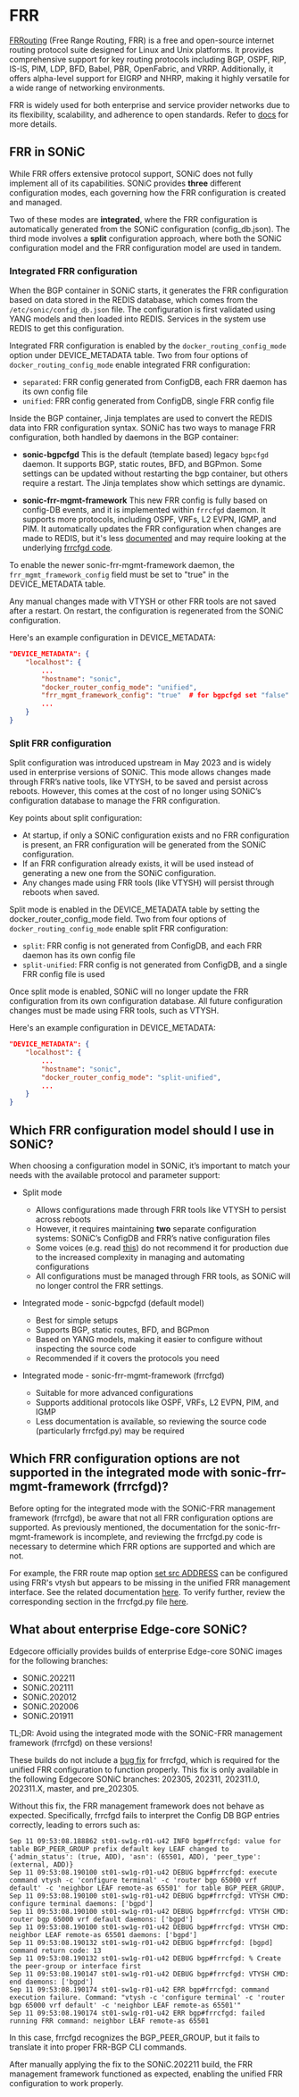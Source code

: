 # FRR

[FRRouting](https://frrouting.org/) (Free Range Routing, FRR) is a free and open-source internet routing protocol suite
designed for Linux and Unix platforms. It provides comprehensive support for key routing protocols including BGP, OSPF,
RIP, IS-IS, PIM, LDP, BFD, Babel, PBR, OpenFabric, and VRRP. Additionally, it offers alpha-level support for EIGRP and NHRP,
making it highly versatile for a wide range of networking environments. 

FRR is widely used for both enterprise and service provider networks due to its flexibility, scalability, and adherence
to open standards. Refer to [docs](https://github.com/sonic-net/sonic-frr/blob/master/doc/user/overview.rst) for more details.

## FRR in SONiC

While FRR offers extensive protocol support, SONiC does not fully implement all of its capabilities. SONiC provides 
**three** different configuration modes, each governing how the FRR configuration is created and managed.

Two of these modes are **integrated**, where the FRR configuration is automatically generated from the SONiC configuration (config_db.json).
The third mode involves a **split** configuration approach, where both the SONiC configuration model and the FRR configuration
model are used in tandem.

### Integrated FRR configuration

When the BGP container in SONiC starts, it generates the FRR configuration based on data stored in the REDIS database,
which comes from the `/etc/sonic/config_db.json` file. The configuration is first validated using YANG models and then
loaded into REDIS. Services in the system use REDIS to get this configuration.

Integrated FRR configuration is enabled by the `docker_routing_config_mode` option under DEVICE_METADATA table.
Two from four options of `docker_routing_config_mode` enable integrated FRR configuration:
- `separated`: FRR config generated from ConfigDB, each FRR daemon has its own config file
- `unified`: FRR config generated from ConfigDB, single FRR config file

Inside the BGP container, Jinja templates are used to convert the REDIS data into FRR configuration syntax.
SONiC has two ways to manage FRR configuration, both handled by daemons in the BGP container:
- **sonic-bgpcfgd**
  This is the default (template based) legacy `bgpcfgd` daemon. It supports BGP, static routes, BFD, and BGPmon. Some settings can be updated 
  without restarting the bgp container, but others require a restart. The Jinja templates show which settings are dynamic.

- **sonic-frr-mgmt-framework**
  This new FRR config is fully based on config-DB events, and it is implemented within `frrcfgd` daemon. It supports more protocols, including OSPF, VRFs, L2 EVPN, IGMP, and PIM. It automatically updates
  the FRR configuration when changes are made to REDIS, but it's less [documented](https://github.com/sonic-net/SONiC/blob/master/doc/mgmt/SONiC_Design_Doc_Unified_FRR_Mgmt_Interface.md)
  and may require looking at the underlying [frrcfgd code](https://github.com/sonic-net/sonic-buildimage/blob/master/src/sonic-frr-mgmt-framework/frrcfgd/frrcfgd.py).

To enable the newer sonic-frr-mgmt-framework daemon, the `frr_mgmt_framework_config` field must be set to "true" in the DEVICE_METADATA table.

Any manual changes made with VTYSH or other FRR tools are not saved after a restart. On restart, the configuration is regenerated from the SONiC configuration.

Here's an example configuration in DEVICE_METADATA:
```json
"DEVICE_METADATA": {
    "localhost": {
        ...
        "hostname": "sonic",
        "docker_router_config_mode": "unified",
        "frr_mgmt_framework_config": "true"  # for bgpcfgd set "false" 
        ...
    }
}
```

### Split FRR configuration

Split configuration was introduced upstream in May 2023 and is widely used in enterprise versions of SONiC. This mode 
allows changes made through FRR’s native tools, like VTYSH, to be saved and persist across reboots. However, this comes
at the cost of no longer using SONiC’s configuration database to manage the FRR configuration.

Key points about split configuration:
- At startup, if only a SONiC configuration exists and no FRR configuration is present, an FRR configuration will be generated from the SONiC configuration.
- If an FRR configuration already exists, it will be used instead of generating a new one from the SONiC configuration.
- Any changes made using FRR tools (like VTYSH) will persist through reboots when saved.

Split mode is enabled in the DEVICE_METADATA table by setting the docker_router_config_mode field.
Two from four options of `docker_routing_config_mode` enable split FRR configuration:
- `split`: FRR config is not generated from ConfigDB, and each FRR daemon has its own config file
- `split-unified`: FRR config is not generated from ConfigDB, and a single FRR config file is used

Once split mode is enabled, SONiC will no longer update the FRR configuration from its own configuration database.
All future configuration changes must be made using FRR tools, such as VTYSH.

Here's an example configuration in DEVICE_METADATA:
```json
"DEVICE_METADATA": {
    "localhost": {
        ...
        "hostname": "sonic",
        "docker_router_config_mode": "split-unified",
        ...
    }
}
```


## Which FRR configuration model should I use in SONiC?

When choosing a configuration model in SONiC, it’s important to match your needs with the available protocol and parameter support:

- Split mode
  - Allows configurations made through FRR tools like VTYSH to persist across reboots
  - However, it requires maintaining **two** separate configuration systems: SONiC’s ConfigDB and FRR’s native configuration files
  - Some voices (e.g. read [this](https://medium.com/sonic-nos/sonic-dont-use-split-mode-use-frr-mgmt-framework-a67ad76ec1a6)) do not recommend it for production due to the increased complexity in managing and automating configurations
  - All configurations must be managed through FRR tools, as SONiC will no longer control the FRR settings.

- Integrated mode - sonic-bgpcfgd (default model)
  - Best for simple setups
  - Supports BGP, static routes, BFD, and BGPmon
  - Based on YANG models, making it easier to configure without inspecting the source code
  - Recommended if it covers the protocols you need

 - Integrated mode - sonic-frr-mgmt-framework (frrcfgd)
   - Suitable for more advanced configurations
   - Supports additional protocols like OSPF, VRFs, L2 EVPN, PIM, and IGMP
   - Less documentation is available, so reviewing the source code (particularly frrcfgd.py) may be required

## Which FRR configuration options are not supported in the integrated mode with sonic-frr-mgmt-framework (frrcfgd)?

Before opting for the integrated mode with the SONiC-FRR management framework (frrcfgd), be aware that not all FRR
configuration options are supported.
As previously mentioned, the documentation for the sonic-frr-mgmt-framework is incomplete, and reviewing the frrcfgd.py
code is necessary to determine which FRR options are supported and which are not.

For example, the FRR route map option [set src ADDRESS](https://docs.frrouting.org/en/stable-7.1/zebra.html#clicmd-setsrcADDRESS)
can be configured using FRR's vtysh but appears to be missing in the unified FRR management interface.
See the related documentation [here](https://github.com/sonic-net/SONiC/blob/master/doc/mgmt/SONiC_Design_Doc_Unified_FRR_Mgmt_Interface.md#321101-route_map).
To verify further, review the corresponding section in the frrcfgd.py file [here](https://github.com/sonic-net/sonic-buildimage/blob/master/src/sonic-frr-mgmt-framework/frrcfgd/frrcfgd.py#L1862).


## What about enterprise Edge-core SONiC?

Edgecore officially provides builds of enterprise Edge-core SONiC images for the following branches:
- SONiC.202211
- SONiC.202111
- SONiC.202012
- SONiC.202006
- SONiC.201911

TL;DR: Avoid using the integrated mode with the SONiC-FRR management framework (frrcfgd) on these versions!

These builds do not include a [bug fix](https://github.com/edge-core/sonic-buildimage/commit/fabb30f2e98db967064daed757aeb221bee0c323)
for frrcfgd, which is required for the unified FRR configuration to function properly.
This fix is only available in the following Edgecore SONiC branches: 202305, 202311, 202311.0, 202311.X, master, and pre_202305.

Without this fix, the FRR management framework does not behave as expected. Specifically, frrcfgd fails to interpret the
Config DB BGP entries correctly, leading to errors such as:

```text
Sep 11 09:53:08.188862 st01-sw1g-r01-u42 INFO bgp#frrcfgd: value for table BGP_PEER_GROUP prefix default key LEAF changed to {'admin_status': (true, ADD), 'asn': (65501, ADD), 'peer_type': (external, ADD)}
Sep 11 09:53:08.190100 st01-sw1g-r01-u42 DEBUG bgp#frrcfgd: execute command vtysh -c 'configure terminal' -c 'router bgp 65000 vrf default' -c 'neighbor LEAF remote-as 65501' for table BGP_PEER_GROUP.
Sep 11 09:53:08.190100 st01-sw1g-r01-u42 DEBUG bgp#frrcfgd: VTYSH CMD: configure terminal daemons: ['bgpd']
Sep 11 09:53:08.190100 st01-sw1g-r01-u42 DEBUG bgp#frrcfgd: VTYSH CMD: router bgp 65000 vrf default daemons: ['bgpd']
Sep 11 09:53:08.190100 st01-sw1g-r01-u42 DEBUG bgp#frrcfgd: VTYSH CMD: neighbor LEAF remote-as 65501 daemons: ['bgpd']
Sep 11 09:53:08.190132 st01-sw1g-r01-u42 DEBUG bgp#frrcfgd: [bgpd] command return code: 13
Sep 11 09:53:08.190132 st01-sw1g-r01-u42 DEBUG bgp#frrcfgd: % Create the peer-group or interface first
Sep 11 09:53:08.190147 st01-sw1g-r01-u42 DEBUG bgp#frrcfgd: VTYSH CMD: end daemons: ['bgpd']
Sep 11 09:53:08.190174 st01-sw1g-r01-u42 ERR bgp#frrcfgd: command execution failure. Command: "vtysh -c 'configure terminal' -c 'router bgp 65000 vrf default' -c 'neighbor LEAF remote-as 65501'"
Sep 11 09:53:08.190174 st01-sw1g-r01-u42 ERR bgp#frrcfgd: failed running FRR command: neighbor LEAF remote-as 65501
```
In this case, frrcfgd recognizes the BGP_PEER_GROUP, but it fails to translate it into proper FRR-BGP CLI commands.

After manually applying the fix to the SONiC.202211 build, the FRR management framework functioned as expected, enabling
the unified FRR configuration to work properly.

